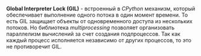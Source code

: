 __Global Interpreter Lock (GIL)__ - встроенный в _CPython_ механизм, который обеспечивает выполнение одного потока в один момент времени. То есть GIL защищает объекты от одновременного доступа из нескольких потоков. Но библиотека _multiprocessing_ позволяет организовать параллелизм вычислений за счет создания подпроцессов. Так как каждый процесс исполняется независимо от других процессов, то это не противоречит GIL.
